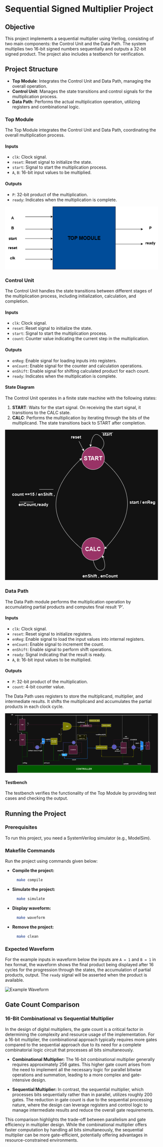 # Sequential Signed Multiplier Project

## Objective

This project implements a sequential multiplier using Verilog, consisting of two main components: the Control Unit and the Data Path. The system multiplies two 16-bit signed numbers sequentially and outputs a 32-bit signed product. The project also includes a testbench for verification.

## Project Structure

- **Top Module**: Integrates the Control Unit and Data Path, managing the overall operation.
- **Control Unit**: Manages the state transitions and control signals for the multiplication process.
- **Data Path**: Performs the actual multiplication operation, utilizing registers and combinational logic.

### Top Module

The Top Module integrates the Control Unit and Data Path, coordinating the overall multiplication process.

#### Inputs
- `clk`: Clock signal.
- `reset`: Reset signal to initialize the state.
- `start`: Signal to start the multiplication process.
- `A`, `B`: 16-bit input values to be multiplied.

#### Outputs
- `P`: 32-bit product of the multiplication.
- `ready`: Indicates when the multiplication is complete.

<p align="center">
  <img src="docs/images/topleveldiagram.png" alt="Top-Level Module Diagram" />
</p>

### Control Unit

The Control Unit handles the state transitions between different stages of the multiplication process, including initialization, calculation, and completion.

#### Inputs
- `clk`: Clock signal.
- `reset`: Reset signal to initialize the state.
- `start`: Signal to start the multiplication process.
- `count`: Counter value indicating the current step in the multiplication.

#### Outputs
- `enReg`: Enable signal for loading inputs into registers.
- `enCount`: Enable signal for the counter and calculation operations.
- `enShift`: Enable signal for shifting calculated product for each count.
- `ready`: Indicates when the multiplication is complete.

#### State Diagram

The Control Unit operates in a finite state machine with the following states:
1. **START**: Waits for the start signal. On receiving the start signal, it transitions to the CALC state.
2. **CALC**: Performs the multiplication by iterating through the bits of the multiplicand. The state transitions back to START after completion.

<p align="center">
  <img src="docs/images/statediagram.png" alt="Control Unit State Diagram" />
</p>

### Data Path

The Data Path module performs the multiplication operation by accumulating partial products and computes final result 'P'.

#### Inputs
- `clk`: Clock signal.
- `reset`: Reset signal to initialize registers.
- `enReg`: Enable signal to load the input values into internal registers.
- `enCount`: Enable signal to increment the count.
- `enShift`: Enable signal to perform shift operations.
- `ready`: Signal indicating that the result is ready.
- `A`, `B`: 16-bit input values to be multiplied.

#### Outputs
- `P`: 32-bit product of the multiplication.
- `count`: 4-bit counter value.

The Data Path uses registers to store the multiplicand, multiplier, and intermediate results. It shifts the multiplicand and accumulates the partial products in each clock cycle.

<p align="center">
  <img src="docs/images/datapath.png" alt="Data Path Diagram" />
</p>


#### Testbench

The testbench verifies the functionality of the Top Module by providing test cases and checking the output.

## Running the Project

### Prerequisites

To run this project, you need a SystemVerilog simulator (e.g., ModelSim).

### Makefile Commands

Run the project using commands given below:

- **Compile the project:**

  ```bash
    make compile
  
- **Simulate the project:**

  ```bash
    make simulate
  
- **Display waveform:**

  ```bash
    make waveform

- **Remove the project:**

  ```bash
    make clean
  
  
### Expected Waveform

For the example inputs in waveform below the inputs are `A = 1` and `B = 1` in hex format, the waveform shows the final product being displayed after 16 cycles for the progression through the states, the accumulation of partial products, output. The `ready` signal will be asserted when the product is available.

![Example Waveform](docs/images/waveformexample.png)

## Gate Count Comparison

### 16-Bit Combinational vs Sequential Multiplier

In the design of digital multipliers, the gate count is a critical factor in determining the complexity and resource usage of the implementation. For a 16-bit multiplier, the combinational approach typically requires more gates compared to the sequential approach due to its need for a complete combinatorial logic circuit that processes all bits simultaneously.

- **Combinational Multiplier:** The 16-bit combinational multiplier generally requires approximately 256 gates. This higher gate count arises from the need to implement all the necessary logic for parallel bitwise operations and summation, leading to a more complex and gate-intensive design.

- **Sequential Multiplier:** In contrast, the sequential multiplier, which processes bits sequentially rather than in parallel, utilizes roughly 200 gates. The reduction in gate count is due to the sequential processing nature, where the design can leverage registers and control logic to manage intermediate results and reduce the overall gate requirements.

This comparison highlights the trade-off between parallelism and gate efficiency in multiplier design. While the combinational multiplier offers faster computation by handling all bits simultaneously, the sequential multiplier can be more gate-efficient, potentially offering advantages in resource-constrained environments.








